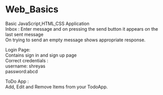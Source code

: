 # Web_Basics

Basic JavaScript,HTML,CSS Application<br />
Inbox : Enter message and on pressing the send button it appears on the last sent message<br />
On trying to send an empty message shows appropriate response.<br />

Login Page:<br />
Contains sign in and sign up page<br />
Correct credentials : <br />
username: shreyas<br />
password:abcd<br />

ToDo App : <br />
Add, Edit and Remove Items from your TodoApp.


